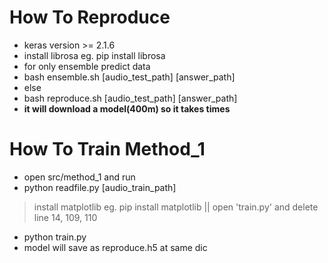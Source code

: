 # How To Reproduce
* keras version >= 2.1.6
* install librosa eg. pip install librosa
* for only ensemble predict data 
* bash ensemble.sh [audio_test_path] [answer_path]
* else
* bash reproduce.sh [audio_test_path] [answer_path]
* **it will download a model(400m) so it takes times**

# How To Train Method_1
* open src/method_1 and run 
* python readfile.py [audio_train_path]

> install matplotlib eg. pip install matplotlib
> || open 'train.py' and delete line 14, 109, 110 
* python train.py
* model will save as reproduce.h5 at same dic 



